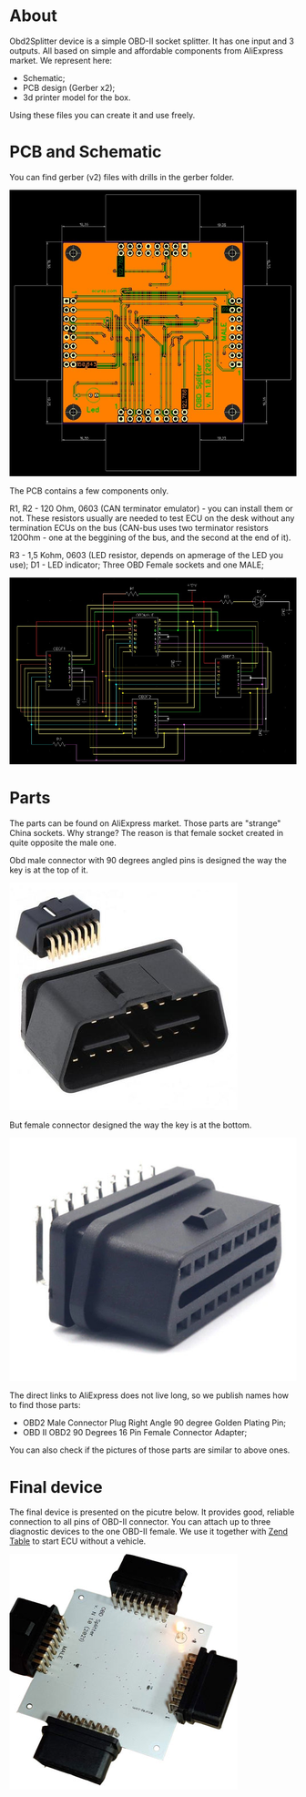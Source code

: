 # About

Obd2Splitter device is a simple OBD-II socket splitter. It has one input and 3 outputs. All based on simple and affordable components from AliExpress market.
We represent here:
* Schematic;
* PCB design (Gerber x2);
* 3d printer model for the box.

Using these files you can create it and use freely.

# PCB and Schematic

You can find gerber (v2) files with drills in the gerber folder.

![PCB Layout](images/pcb.jpg)

The PCB contains a few components only.

R1, R2 - 120 Ohm, 0603 (CAN terminator emulator) - you can install them or not. These resistors usually are needed
to test ECU on the desk without any termination ECUs on the bus (CAN-bus uses two terminator resistors 120Ohm - one at the beggining of the bus, and the second at the end of it).

R3 - 1,5 Kohm, 0603 (LED resistor, depends on apmerage of the LED you use);
D1 - LED indicator;
Three OBD Female sockets and one MALE;

![PCB Schematic](images/Schematic.jpg)


# Parts

The parts can be found on AliExpress market.
Those parts are "strange" China sockets. Why strange? The reason is that female socket created in quite opposite the male one.

Obd male connector with 90 degrees angled pins is designed the way the key is at the top of it. 

![OBD Male Connector](images/OBDMale.jpg)

But female connector designed the way the key is at the bottom.

![OBD Female connector](images/OBDFemale.jpg)

The direct links to AliExpress does not live long, so we publish names how to find those parts:

* OBD2 Male Connector Plug Right Angle 90 degree Golden Plating Pin;
* OBD II OBD2 90 Degrees 16 Pin Female Connector Adapter;

You can also check if the pictures of those parts are similar to above ones.

# Final device

The final device is presented on the picutre below. It provides good, reliable connection to all pins of OBD-II connector. You can attach up to three diagnostic devices to the one OBD-II female. We use it together with [Zend Table](https://clearcrash.ru/zend-table-perform-diagnostics-with-no-car-available/) to start ECU without a vehicle.

![Final Device](images/finaldevice.jpg)
